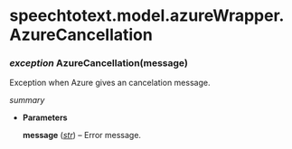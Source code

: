 # speechtotext.model.azureWrapper.AzureCancellation


### _exception_ AzureCancellation(message)
Exception when Azure gives an cancelation message.

_summary_


* **Parameters**

    **message** ([*str*](https://docs.python.org/3/library/stdtypes.html#str)) – Error message.
